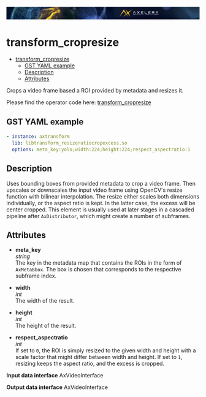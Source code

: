 ![](/docs/images/Ax_Page_Banner_2500x168_01.png)
# transform_cropresize

- [transform\_cropresize](#transform_cropresize)
  - [GST YAML example](#gst-yaml-example)
  - [Description](#description)
  - [Attributes](#attributes)

Crops a video frame based a ROI provided by metadata and resizes it.

Please find the operator code here:
[transform_cropresize](/operators/src/AxTransformCropResize.cpp)

## GST YAML example

```yaml
- instance: axtransform
  lib: libtransform_resizeratiocropexcess.so
  options: meta_key:yolo;width:224;height:224;respect_aspectratio:1
```

## Description
Uses bounding boxes from provided metadata to crop a video frame. Then upscales
or downscales the input video frame using OpenCV's resize function with bilinear
interpolation. The resize either scales both dimensions individually, or the
aspect ratio is kept. In the latter case, the excess will be center cropped.
This element is usually used at later stages in a cascaded pipeline after
`AxDistributor`, which might create a number of subframes.

## Attributes
*   **meta_key**<br>
    *string*<br>
    The key in the metadata map that contains the ROIs in the form of
    `AxMetaBbox`. The box is chosen that corresponds to the respective subframe
    index.

*   **width**<br>
    *int*<br>
    The width of the result.

*   **height**<br>
    *int*<br>
    The height of the result.

*   **respect_aspectratio**<br>
    *int*<br>
    If set to `0`, the ROI is simply resized to the given width and height with
    a scale factor that might differ between width and height. If set to `1`,
    resizing keeps the aspect ratio, and the excess is cropped.

**Input data interface** AxVideoInterface

**Output data interface** AxVideoInterface
